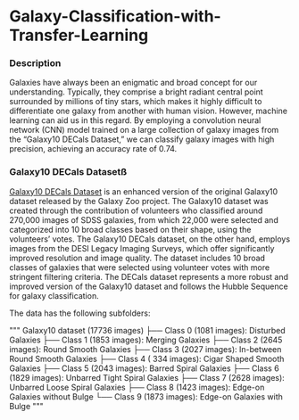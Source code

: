 # Galaxy-Classification-with-Transfer-Learning

### Description
Galaxies have always been an enigmatic and broad concept for our understanding. Typically, they comprise a bright radiant central point surrounded by millions of tiny stars, which makes it highly difficult to differentiate one galaxy from another with human vision. However, machine learning can aid us in this regard. By employing a convolution neural network (CNN) model trained on a large collection of galaxy images from the “Galaxy10 DECals Dataset,” we can classify galaxy images with high precision, achieving an accuracy rate of 0.74.

### Galaxy10 DECals Datasetß
[Galaxy10 DECals Dataset](https://astronn.readthedocs.io/en/latest/galaxy10.html) is an enhanced version of the original Galaxy10 dataset released by the Galaxy Zoo project. The Galaxy10 dataset was created through the contribution of volunteers who classified around 270,000 images of SDSS galaxies, from which 22,000 were selected and categorized into 10 broad classes based on their shape, using the volunteers’ votes. The Galaxy10 DECals dataset, on the other hand, employs images from the DESI Legacy Imaging Surveys, which offer significantly improved resolution and image quality. The dataset includes 10 broad classes of galaxies that were selected using volunteer votes with more stringent filtering criteria. The DECals dataset represents a more robust and improved version of the Galaxy10 dataset and follows the Hubble Sequence for galaxy classification.

The data has the following subfolders:

"""
Galaxy10 dataset (17736 images)
├── Class 0 (1081 images): Disturbed Galaxies
├── Class 1 (1853 images): Merging Galaxies
├── Class 2 (2645 images): Round Smooth Galaxies
├── Class 3 (2027 images): In-between Round Smooth Galaxies
├── Class 4 ( 334 images): Cigar Shaped Smooth Galaxies
├── Class 5 (2043 images): Barred Spiral Galaxies
├── Class 6 (1829 images): Unbarred Tight Spiral Galaxies
├── Class 7 (2628 images): Unbarred Loose Spiral Galaxies
├── Class 8 (1423 images): Edge-on Galaxies without Bulge
└── Class 9 (1873 images): Edge-on Galaxies with Bulge
"""

